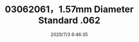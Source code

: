 ﻿---
layout: post 
title: 03062061，1.57mm Diameter Standard .062
tags: 1625
categories: wire-cable
overview: 1.57mm Diameter Standard .062" Pin and Socket Plug Housing, 6 Circuits, without Mounting Ears, Natural
part_number: 03062061
thumb_img: static/202007/413-thumb-20200703144728.jpg
small_img: static/202007/413-20200703144728.jpg
date: 2020/7/3 6:46:35
---



